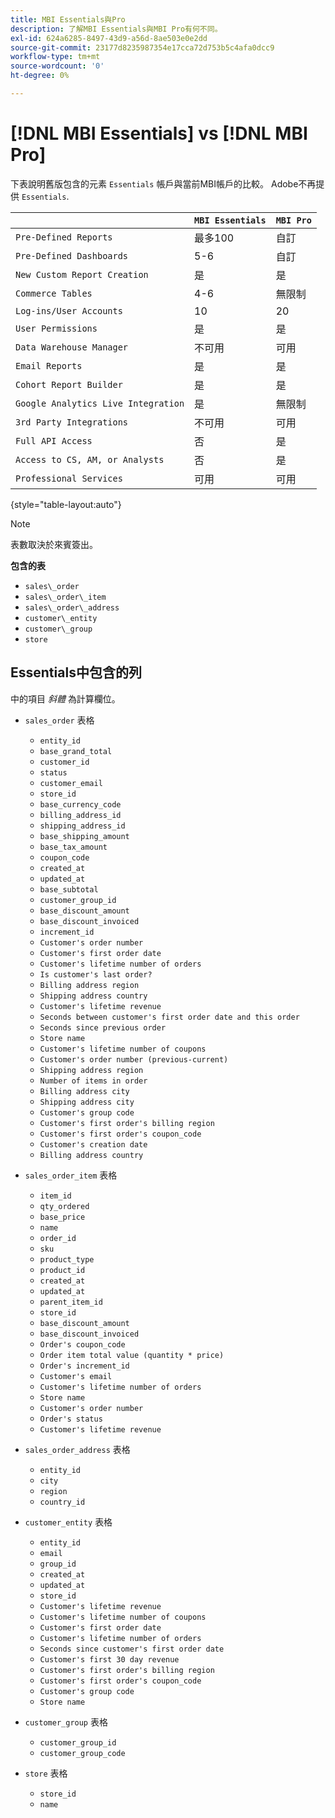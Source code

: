 ```yaml
---
title: MBI Essentials與Pro
description: 了解MBI Essentials與MBI Pro有何不同。
exl-id: 624a6285-8497-43d9-a56d-8ae503e0e2dd
source-git-commit: 23177d8235987354e17cca72d753b5c4afa0dcc9
workflow-type: tm+mt
source-wordcount: '0'
ht-degree: 0%

---
```


# [!DNL MBI Essentials] vs [!DNL MBI Pro]

下表說明舊版包含的元素 `Essentials` 帳戶與當前MBI帳戶的比較。 Adobe不再提供 `Essentials`.

|  | **`MBI Essentials`** | **`MBI Pro`** |
|-----|-----|-----|
| `Pre-Defined Reports` | 最多100 | 自訂 |
| `Pre-Defined Dashboards` | 5-6 | 自訂 |
| `New Custom Report Creation` | 是 | 是 |
| `Commerce Tables` | 4-6 | 無限制 |
| `Log-ins/User Accounts` | 10 | 20 |
| `User Permissions` | 是 | 是 |
| `Data Warehouse Manager` | 不可用 | 可用 |
| `Email Reports` | 是 | 是 |
| `Cohort Report Builder` | 是 | 是 |
| `Google Analytics Live Integration` | 是 | 無限制 |
| `3rd Party Integrations` | 不可用 | 可用 |
| `Full API Access` | 否 | 是 |
| `Access to CS, AM, or Analysts` | 否 | 是 |
| `Professional Services` | 可用 | 可用 |

{style="table-layout:auto"}

>[!NOTE]
>
>表數取決於來賓簽出。

**包含的表**

* `sales\_order`
* `sales\_order\_item`
* `sales\_order\_address`
* `customer\_entity`
* `customer\_group`
* `store`

## Essentials中包含的列

中的項目 _斜體_ 為計算欄位。

* `sales_order` 表格
   * `entity_id`
   * `base_grand_total`
   * `customer_id`
   * `status`
   * `customer_email`
   * `store_id`
   * `base_currency_code`
   * `billing_address_id`
   * `shipping_address_id`
   * `base_shipping_amount`
   * `base_tax_amount`
   * `coupon_code`
   * `created_at`
   * `updated_at`
   * `base_subtotal`
   * `customer_group_id`
   * `base_discount_amount`
   * `base_discount_invoiced`
   * `increment_id`
   * `Customer's order number`
   * `Customer's first order date`
   * `Customer's lifetime number of orders`
   * `Is customer's last order?`
   * `Billing address region`
   * `Shipping address country`
   * `Customer's lifetime revenue`
   * `Seconds between customer's first order date and this order`
   * `Seconds since previous order`
   * `Store name`
   * `Customer's lifetime number of coupons`
   * `Customer's order number (previous-current)`
   * `Shipping address region`
   * `Number of items in order`
   * `Billing address city`
   * `Shipping address city`
   * `Customer's group code`
   * `Customer's first order's billing region`
   * `Customer's first order's coupon_code`
   * `Customer's creation date`
   * `Billing address country`

* `sales_order_item` 表格
   * `item_id`
   * `qty_ordered`
   * `base_price`
   * `name`
   * `order_id`
   * `sku`
   * `product_type`
   * `product_id`
   * `created_at`
   * `updated_at`
   * `parent_item_id`
   * `store_id`
   * `base_discount_amount`
   * `base_discount_invoiced`
   * `Order's coupon_code`
   * `Order item total value (quantity * price)`
   * `Order's increment_id`
   * `Customer's email`
   * `Customer's lifetime number of orders`
   * `Store name`
   * `Customer's order number`
   * `Order's status`
   * `Customer's lifetime revenue`

* `sales_order_address` 表格
   * `entity_id`
   * `city`
   * `region`
   * `country_id`

* `customer_entity` 表格
   * `entity_id`
   * `email`
   * `group_id`
   * `created_at`
   * `updated_at`
   * `store_id`
   * `Customer's lifetime revenue`
   * `Customer's lifetime number of coupons`
   * `Customer's first order date`
   * `Customer's lifetime number of orders`
   * `Seconds since customer's first order date`
   * `Customer's first 30 day revenue`
   * `Customer's first order's billing region`
   * `Customer's first order's coupon_code`
   * `Customer's group code`
   * `Store name`

* `customer_group` 表格
   * `customer_group_id`
   * `customer_group_code`

* `store` 表格
   * `store_id`
   * `name`

